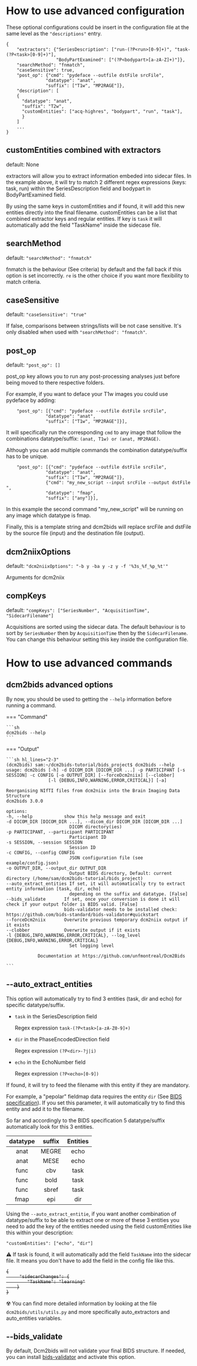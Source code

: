 # How to use advanced configuration

These optional configurations could be insert in the configuration file at the
same level as the `"descriptions"` entry.

```
{
    "extractors": {"SeriesDescription": ["run-(?P<run>[0-9]+)", "task-(?P<task>[0-9]+)"], 
                   "BodyPartExamined": ["(?P<bodypart>[a-zA-Z]+)"]},
    "searchMethod": "fnmatch",
    "caseSensitive": true,
    "post_op": {"cmd": "pydeface --outfile dstFile srcFile",
               "datatype": "anat",
               "suffix": ["T1w", "MP2RAGE"]},
    "description": [
    {
      "datatype": "anat",
      "suffix": "T2w",
      "customEntities": ["acq-highres", "bodypart", "run", "task"],
      }
    ]
    ...
}
```

## customEntities combined with extractors

default: None

extractors will allow you to extract information embeded into sidecar files. 
In the example above, it will try to match 2 different regex expressions (keys: task, run) within the 
SeriesDescription field and bodypart in BodyPartExamined field.

By using the same keys in customEntities and if found, it will add this new entities directly into the final filename.
customEntities can be a list that combined extractor keys and regular entities. 
If key is `task` it will automatically add the field "TaskName" inside the sidecase file.

## searchMethod

default: `"searchMethod": "fnmatch"`

fnmatch is the behaviour (See criteria) by default and the fall back if this
option is set incorrectly. `re` is the other choice if you want more flexibility
to match criteria.

## caseSensitive

default: `"caseSensitive": "true"`

If false, comparisons between strings/lists will be not case sensitive. It's
only disabled when used with `"searchMethod": "fnmatch"`.

## post_op

default: `"post_op": []`

post_op key allows you to run any post-processing analyses just before being moved 
to there respective folders. 

For example, if you want to deface your T1w images you could use pydeface by adding:
```
    "post_op": [{"cmd": "pydeface --outfile dstFile srcFile",
               "datatype": "anat",
               "suffix": ["T1w", "MP2RAGE"]}],
```

It will specifically run the corresponding `cmd` to any image that follow the combinations
datatype/suffix: `(anat, T1w) or (anat, MP2RAGE)`.

Although you can add multiple commands the combination datatype/suffix has to be unique.

```
    "post_op": [{"cmd": "pydeface --outfile dstFile srcFile",
               "datatype": "anat",
               "suffix": ["T1w", "MP2RAGE"]},
               {"cmd": "my_new_script --input srcFile --output dstFile ",
               "datatype": "fmap",
               "suffix": ["any"]}],
```

In this example the second command "my_new_script" will be running on any image which datatype is fmap.

Finally, this is a template string and dcm2bids will replace srcFile and dstFile by the
source file (input) and the destination file (output).

## dcm2niixOptions

default: `"dcm2niixOptions": "-b y -ba y -z y -f '%3s_%f_%p_%t'"`

Arguments for dcm2niix

## compKeys

default: `"compKeys": ["SeriesNumber", "AcquisitionTime", "SidecarFilename"]`

Acquisitions are sorted using the sidecar data. The default behaviour is to sort
by `SeriesNumber` then by `AcquisitionTime` then by the `SidecarFilename`. You
can change this behaviour setting this key inside the configuration file.


# How to use advanced commands

## dcm2bids advanced options

By now, you should be used to getting the `--help` information before running a
command.

=== "Command"

    ```sh
    dcm2bids --help
    ```

=== "Output"

    ```sh hl_lines="2-3"
    (dcm2bids) sam:~/dcm2bids-tutorial/bids_project$ dcm2bids --help
    usage: dcm2bids [-h] -d DICOM_DIR [DICOM_DIR ...] -p PARTICIPANT [-s SESSION] -c CONFIG [-o OUTPUT_DIR] [--forceDcm2niix] [--clobber]
                    [-l {DEBUG,INFO,WARNING,ERROR,CRITICAL}] [-a]

    Reorganising NIfTI files from dcm2niix into the Brain Imaging Data Structure
    dcm2bids 3.0.0

    options:
    -h, --help            show this help message and exit
    -d DICOM_DIR [DICOM_DIR ...], --dicom_dir DICOM_DIR [DICOM_DIR ...]
                            DICOM directory(ies)
    -p PARTICIPANT, --participant PARTICIPANT
                            Participant ID
    -s SESSION, --session SESSION
                            Session ID
    -c CONFIG, --config CONFIG
                            JSON configuration file (see example/config.json)
    -o OUTPUT_DIR, --output_dir OUTPUT_DIR
                            Output BIDS directory, Default: current directory (/home/sam/dcm2bids-tutorial/bids_project)
    --auto_extract_entities If set, it will automatically try to extract entity information [task, dir, echo]
                            depending on the suffix and datatype. [False]
    --bids_validate       If set, once your conversion is done it will check if your output folder is BIDS valid. [False]
                          bids-validator needs to be installed check: https://github.com/bids-standard/bids-validator#quickstart
    --forceDcm2niix       Overwrite previous temporary dcm2niix output if it exists
    --clobber             Overwrite output if it exists
    -l {DEBUG,INFO,WARNING,ERROR,CRITICAL}, --log_level {DEBUG,INFO,WARNING,ERROR,CRITICAL}
                            Set logging level

                Documentation at https://github.com/unfmontreal/Dcm2Bids

    ```

## --auto_extract_entities

This option will automatically try to find 3 entities (task, dir and echo) for specific datatype/suffix.

* `task` in the SeriesDescription field

    Regex expression `task-(?P<task>[a-zA-Z0-9]+)`

* `dir` in the PhaseEncodedDirection field

    Regex expression `(?P<dir>-?j|i)`

* `echo` in the EchoNumber field 

    Regex expression `(?P<echo>[0-9])`

If found, it will try to feed the filename with this entity if they are mandatory.

For example, a "pepolar" fieldmap data requires the entity `dir` (See [BIDS specification](https://bids-specification.readthedocs.io/en/stable/04-modality-specific-files/01-magnetic-resonance-imaging-data.html#case-4-multiple-phase-encoded-directions-pepolar)). 
If you set this parameter, it will automatically try to find this entity and add it to the filename.

So far and accordingly to the BIDS specification 5 datatype/suffix automatically look for this 3 entities.

| datatype |  suffix | Entities |
|:--------:|:----------:|:--------:|
| anat | MEGRE | echo |
| anat | MESE | echo |
| func | cbv | task |
| func | bold | task |
| func | sbref | task |
| fmap | epi | dir |

Using the `--auto_extract_entitie`, if you want another combination of datatype/suffix to be able to 
extract one or more of these 3 entities you need to add the key of the entities needed using the field customEntities like this within your description:

```
"customEntities": ["echo", "dir"]
```

:warning: If task is found, it will automatically add the field `TaskName` into the sidecar file. 
It means you don't have to add the field in the config file like this.

<strike>

```
{
     "sidecarChanges": {
        "TaskName": "learning"
    }
}
```

</strike>
   
:radioactive: You can find more detailed information by looking at the file `dcm2bids/utils/utils.py` and 
more specifically auto_extractors and auto_entities variables.


## --bids_validate

By default, Dcm2bids will not validate your final BIDS structure.
If needed, you can install [bids-validator](https://github.com/bids-standard/bids-validator#quickstart) and activate this option.
